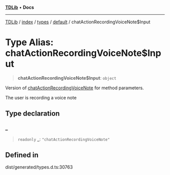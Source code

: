 [**TDLib**](../../../../../../README.md) • **Docs**

***

[TDLib](../../../../../../modules.md) / [index](../../../../../README.md) / [types](../../../README.md) / [default](../README.md) / chatActionRecordingVoiceNote$Input

# Type Alias: chatActionRecordingVoiceNote$Input

> **chatActionRecordingVoiceNote$Input**: `object`

Version of [chatActionRecordingVoiceNote](chatActionRecordingVoiceNote.md) for method parameters.

The user is recording a voice note

## Type declaration

### \_

> `readonly` **\_**: `"chatActionRecordingVoiceNote"`

## Defined in

dist/generated/types.d.ts:30763
